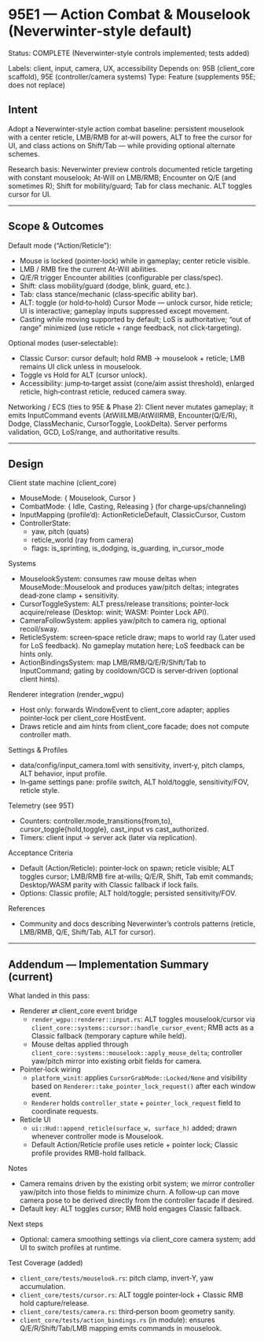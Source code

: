 # 95E1 — Action Combat & Mouselook (Neverwinter‑style default)

Status: COMPLETE (Neverwinter-style controls implemented; tests added)

Labels: client, input, camera, UX, accessibility
Depends on: 95B (client_core scaffold), 95E (controller/camera systems)
Type: Feature (supplements 95E; does not replace)

## Intent

Adopt a Neverwinter‑style action combat baseline: persistent mouselook with a center reticle, LMB/RMB for at‑will powers, ALT to free the cursor for UI, and class actions on Shift/Tab — while providing optional alternate schemes.

Research basis:
Neverwinter preview controls documented reticle targeting with constant mouselook; At‑Will on LMB/RMB; Encounter on Q/E (and sometimes R); Shift for mobility/guard; Tab for class mechanic. ALT toggles cursor for UI.

---

## Scope & Outcomes

Default mode (“Action/Reticle”):
- Mouse is locked (pointer‑lock) while in gameplay; center reticle visible.
- LMB / RMB fire the current At‑Will abilities.
- Q/E/R trigger Encounter abilities (configurable per class/spec).
- Shift: class mobility/guard (dodge, blink, guard, etc.).
- Tab: class stance/mechanic (class‑specific ability bar).
- ALT: toggle (or hold‑to‑hold) Cursor Mode — unlock cursor, hide reticle; UI is interactive; gameplay inputs suppressed except movement.
- Casting while moving supported by default; LoS is authoritative; “out of range” minimized (use reticle + range feedback, not click‑targeting).

Optional modes (user‑selectable):
- Classic Cursor: cursor default; hold RMB → mouselook + reticle; LMB remains UI click unless in mouselook.
- Toggle vs Hold for ALT (cursor unlock).
- Accessibility: jump‑to‑target assist (cone/aim assist threshold), enlarged reticle, high‑contrast reticle, reduced camera sway.

Networking / ECS (ties to 95E & Phase 2):
Client never mutates gameplay; it emits InputCommand events (AtWillLMB/AtWillRMB, Encounter(Q/E/R), Dodge, ClassMechanic, CursorToggle, LookDelta). Server performs validation, GCD, LoS/range, and authoritative results.

---

## Design

Client state machine (client_core)
- MouseMode: { Mouselook, Cursor }
- CombatMode: { Idle, Casting, Releasing } (for charge‑ups/channeling)
- InputMapping (profile’d): ActionReticleDefault, ClassicCursor, Custom
- ControllerState:
  - yaw, pitch (quats)
  - reticle_world (ray from camera)
  - flags: is_sprinting, is_dodging, is_guarding, in_cursor_mode

Systems
- MouselookSystem: consumes raw mouse deltas when MouseMode::Mouselook and produces yaw/pitch deltas; integrates dead‑zone clamp + sensitivity.
- CursorToggleSystem: ALT press/release transitions; pointer‑lock acquire/release (Desktop: winit; WASM: Pointer Lock API).
- CameraFollowSystem: applies yaw/pitch to camera rig, optional recoil/sway.
- ReticleSystem: screen‑space reticle draw; maps to world ray (Later used for LoS feedback). No gameplay mutation here; LoS feedback can be hints only.
- ActionBindingsSystem: map LMB/RMB/Q/E/R/Shift/Tab to InputCommand; gating by cooldown/GCD is server‑driven (optional client hints).

Renderer integration (render_wgpu)
- Host only: forwards WindowEvent to client_core adapter; applies pointer‑lock per client_core HostEvent.
- Draws reticle and aim hints from client_core facade; does not compute controller math.

Settings & Profiles
- data/config/input_camera.toml with sensitivity, invert‑y, pitch clamps, ALT behavior, input profile.
- In‑game settings pane: profile switch, ALT hold/toggle, sensitivity/FOV, reticle style.

Telemetry (see 95T)
- Counters: controller.mode_transitions{from,to}, cursor_toggle{hold,toggle}, cast_input vs cast_authorized.
- Timers: client input → server ack (later via replication).

Acceptance Criteria
- Default (Action/Reticle): pointer‑lock on spawn; reticle visible; ALT toggles cursor; LMB/RMB fire at‑wills; Q/E/R, Shift, Tab emit commands; Desktop/WASM parity with Classic fallback if lock fails.
- Options: Classic profile; ALT hold/toggle; persisted sensitivity/FOV.

References
- Community and docs describing Neverwinter’s controls patterns (reticle, LMB/RMB, Q/E, Shift/Tab, ALT for cursor).

---

## Addendum — Implementation Summary (current)

What landed in this pass:
- Renderer ⇄ client_core event bridge
  - `render_wgpu::renderer::input.rs`: ALT toggles mouselook/cursor via `client_core::systems::cursor::handle_cursor_event`; RMB acts as a Classic fallback (temporary capture while held).
  - Mouse deltas applied through `client_core::systems::mouselook::apply_mouse_delta`; controller yaw/pitch mirror into existing orbit fields for camera.
- Pointer‑lock wiring
  - `platform_winit`: applies `CursorGrabMode::Locked/None` and visibility based on `Renderer::take_pointer_lock_request()` after each window event.
  - `Renderer` holds `controller_state` + `pointer_lock_request` field to coordinate requests.
- Reticle UI
  - `ui::Hud::append_reticle(surface_w, surface_h)` added; drawn whenever controller mode is Mouselook.
  - Default Action/Reticle profile uses reticle + pointer lock; Classic profile provides RMB-hold fallback.

Notes
- Camera remains driven by the existing orbit system; we mirror controller yaw/pitch into those fields to minimize churn. A follow‑up can move camera pose to be derived directly from the controller facade if desired.
- Default key: ALT toggles cursor; RMB hold engages Classic fallback.

Next steps
- Optional: camera smoothing settings via client_core camera system; add UI to switch profiles at runtime.

Test Coverage (added)
- `client_core/tests/mouselook.rs`: pitch clamp, invert‑Y, yaw accumulation.
- `client_core/tests/cursor.rs`: ALT toggle pointer‑lock + Classic RMB hold capture/release.
- `client_core/tests/camera.rs`: third‑person boom geometry sanity.
- `client_core/tests/action_bindings.rs` (in module): ensures Q/E/R/Shift/Tab/LMB mapping emits commands in mouselook.
